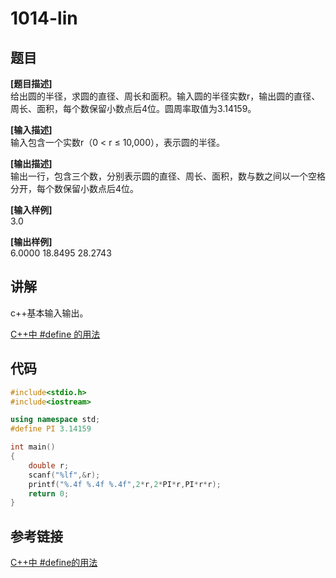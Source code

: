 # 1014-lin
## 题目  
**[题目描述]**  
给出圆的半径，求圆的直径、周长和面积。输入圆的半径实数r，输出圆的直径、周长、面积，每个数保留小数点后4位。圆周率取值为3.14159。  

**[输入描述]**   
输入包含一个实数r（0 < r ≤ 10,000），表示圆的半径。  

**[输出描述]**  
输出一行，包含三个数，分别表示圆的直径、周长、面积，数与数之间以一个空格分开，每个数保留小数点后4位。  

**[输入样例]**  
3.0  

**[输出样例]**  
6.0000 18.8495 28.2743  

## 讲解  
c++基本输入输出。  

[C++中 #define 的用法](补充内容之#define用法)  


## 代码  

```cpp
#include<stdio.h>
#include<iostream>

using namespace std;
#define PI 3.14159

int main()
{
	double r;
	scanf("%lf",&r);
	printf("%.4f %.4f %.4f",2*r,2*PI*r,PI*r*r);
	return 0;
}
```

## 参考链接  
[C++中 #define的用法 ](http://blog.csdn.net/lyl_98/article/details/900158)
